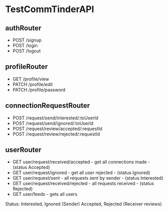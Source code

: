 # TestCommTinderAPI
## authRouter
- POST /signup
- POST /login
- POST /logout
## profileRouter
- GET /profile/view
- PATCH /profile/edit
- PATCH /profile/password
## connectionRequestRouter
- POST /request/send/interested/:toUserId
- POST /request/send/ignored/:toUserId
- POST /request/review/accepted/:requestId
- POST /request/review/rejected/:requestId
## userRouter
- GET user/request/received/accepted - get all connections made - (status Accepted)
- GET user/request/ignored - get all user rejected - (status Ignored)
- GET user/request/sent - all requests sent by sender - (status Interested)
- GET user/request/received/rejected - all requests received - (status Rejected)
- GET user/feeds - gets all users


Status: Interested, Ignored (Sender)
        Accepted, Rejected (Receiver reviews)